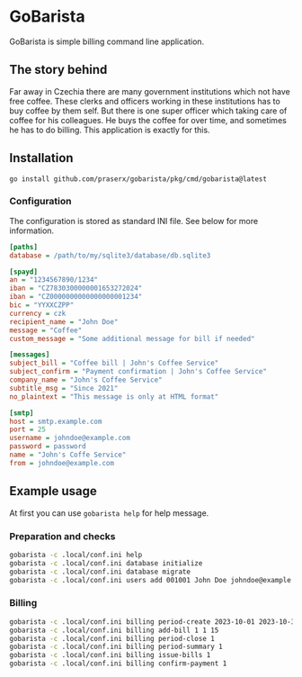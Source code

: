 # GoBarista

GoBarista is simple billing command line application.

## The story behind

Far away in Czechia there are many government institutions which not have free coffee. These clerks and officers working in these institutions has to buy coffee by them self. But there is one super officer which taking care of coffee for his colleagues. He buys the coffee for over time, and sometimes he has to do billing. This application is exactly for this.

## Installation

```
go install github.com/praserx/gobarista/pkg/cmd/gobarista@latest
```

### Configuration

The configuration is stored as standard INI file. See below for more information.

```INI
[paths]
database = /path/to/my/sqlite3/database/db.sqlite3

[spayd]
an = "1234567890/1234"
iban = "CZ7830300000001653272024"
iban = "CZ0000000000000000001234"
bic = "YYXXCZPP"
currency = czk
recipient_name = "John Doe"
message = "Coffee"
custom_message = "Some additional message for bill if needed"

[messages]
subject_bill = "Coffee bill | John's Coffee Service"
subject_confirm = "Payment confirmation | John's Coffee Service"
company_name = "John's Coffee Service"
subtitle_msg = "Since 2021"
no_plaintext = "This message is only at HTML format"

[smtp]
host = smtp.example.com
port = 25
username = johndoe@example.com
password = password
name = "John's Coffe Service"
from = johndoe@example.com

```

## Example usage

At first you can use `gobarista help` for help message.

### Preparation and checks

```bash
gobarista -c .local/conf.ini help
gobarista -c .local/conf.ini database initialize
gobarista -c .local/conf.ini database migrate
gobarista -c .local/conf.ini users add 001001 John Doe johndoe@example.com Tokyo
```

### Billing

```bash
gobarista -c .local/conf.ini billing period-create 2023-10-01 2023-10-30 2023-11-01 500 250
gobarista -c .local/conf.ini billing add-bill 1 1 15
gobarista -c .local/conf.ini billing period-close 1
gobarista -c .local/conf.ini billing period-summary 1
gobarista -c .local/conf.ini billing issue-bills 1
gobarista -c .local/conf.ini billing confirm-payment 1
```
